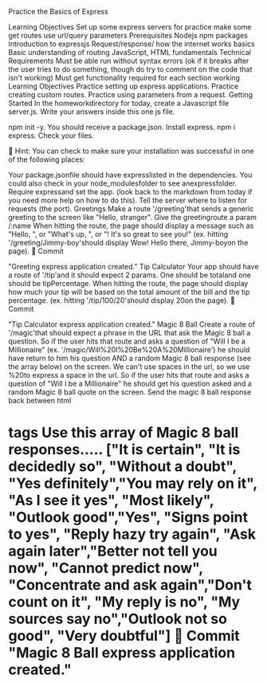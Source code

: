 Practice the Basics of Express

Learning Objectives
Set up some express servers for practice
make some get routes
use url/query parameters
Prerequisites
Nodejs
npm packages
Introduction to expressjs
Request/response/ how the internet works basics
Basic understanding of routing
JavaScript, HTML fundamentals
Technical Requirements
Must be able run without syntax errors (ok if it breaks after the user tries to do something, though do try to comment on the code that isn't working)
Must get functionality required for each section working
Learning Objectives
Practice setting up express applications.
Practice creating custom routes.
Practice using parameters from a request.
Getting Started
In the homeworkdirectory for today, create a Javascript file server.js. Write your answers inside this one js file.

npm init -y. You should receive a package.json.
Install express. npm i express. Check your files.

:elephant: Hint: You can check to make sure your installation was successful in one of the following places:

Your package.jsonfile should have expresslisted in the dependencies.
You could also check in your node_modulesfolder to see anexpressfolder.
Require expressand set the app. (look back to the markdown from today if you need more help on how to do this).
Tell the server where to listen for requests (the port).
Greetings
Make a route '/greeting'that sends a generic greeting to the screen like "Hello, stranger".
Give the greetingroute a param /:name
When hitting the route, the page should display a message such as "Hello, ", or "What's up, <name>", or "<name>! It's so great to see you!" (ex. hitting '/greeting/Jimmy-boy'should display Wow! Hello there, Jimmy-boyon the page).
🔴 Commit

"Greeting express application created."
Tip Calculator
Your app should have a route of '/tip'and it should expect 2 params. One should be totaland one should be tipPercentage.
When hitting the route, the page should display how much your tip will be based on the total amount of the bill and the tip percentage. (ex. hitting '/tip/100/20'should display 20on the page).
🔴 Commit

"Tip Calculator express application created."
Magic 8 Ball
Create a route of '/magic'that should expect a phrase in the URL that ask the Magic 8 ball a question.
So if the user hits that route and asks a question of "Will I be a Millionaire" (ex. '/magic/Will%20I%20Be%20A%20Millionaire') he should have return to him his question AND a random Magic 8 ball response (see the array below) on the screen.
We can't use spaces in the url, so we use %20to express a space in the url.
So if the user hits that route and asks a question of "Will I be a Millionaire" he should get his question asked and a random Magic 8 ball quote on the screen.
Send the magic 8 ball response back between html <h1>tags
Use this array of Magic 8 ball responses.....
["It is certain", "It is decidedly so", "Without a doubt", "Yes definitely","You may rely on it", "As I see it yes", "Most likely", "Outlook good","Yes", "Signs point to yes", "Reply hazy try again", "Ask again later","Better not tell you now", "Cannot predict now", "Concentrate and ask again","Don't count on it", "My reply is no", "My sources say no","Outlook not so good", "Very doubtful"]
🔴 Commit
"Magic 8 Ball express application created."
